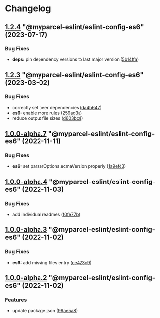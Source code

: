 # Changelog

<!-- MONODEPLOY:BELOW -->

## [1.2.4](https://github/myparcelnl/eslint/compare/@myparcel-eslint/eslint-config-es6@1.2.3...@myparcel-eslint/eslint-config-es6@1.2.4) "@myparcel-eslint/eslint-config-es6" (2023-07-17)


### Bug Fixes

* **deps:** pin dependency versions to last major version ([5b14ffa](https://github/myparcelnl/eslint/commit/5b14ffa38c220bd614d46bfe61845c40e638255c))




## [1.2.3](https://github/myparcelnl/eslint/compare/@myparcel-eslint/eslint-config-es6@1.2.2...@myparcel-eslint/eslint-config-es6@1.2.3) "@myparcel-eslint/eslint-config-es6" (2023-03-02)


### Bug Fixes

* correctly set peer dependencies ([da4b647](https://github/myparcelnl/eslint/commit/da4b6474c8f3b996ecfb3fe571c46e4c97eb0104))
* **es6:** enable more rules ([259ad3a](https://github/myparcelnl/eslint/commit/259ad3a7f3ebdc3ca98fbeec26f7b193eacdea93))
* reduce output file sizes ([d603bc8](https://github/myparcelnl/eslint/commit/d603bc80a73f0911e6734fcbf2049bf110704821))




## [1.0.0-alpha.7](https://github/myparcelnl/eslint/compare/@myparcel-eslint/eslint-config-es6@1.0.0-alpha.6...@myparcel-eslint/eslint-config-es6@1.0.0-alpha.7) "@myparcel-eslint/eslint-config-es6" (2022-11-11)


### Bug Fixes

* **es6:** set parserOptions.ecmaVersion properly ([1a9efd3](https://github/myparcelnl/eslint/commit/1a9efd3c5b552da01aed7876f44758f9b4a0db01))




## [1.0.0-alpha.4](https://github/myparcelnl/eslint/compare/@myparcel-eslint/eslint-config-es6@1.0.0-alpha.3...@myparcel-eslint/eslint-config-es6@1.0.0-alpha.4) "@myparcel-eslint/eslint-config-es6" (2022-11-03)


### Bug Fixes

* add individual readmes ([f0fe77b](https://github/myparcelnl/eslint/commit/f0fe77bd13668afdc7472d474aa967771945ae99))




## [1.0.0-alpha.3](https://github/myparcelnl/eslint/compare/@myparcel-eslint/eslint-config-es6@1.0.0-alpha.2...@myparcel-eslint/eslint-config-es6@1.0.0-alpha.3) "@myparcel-eslint/eslint-config-es6" (2022-11-02)


### Bug Fixes

* **es6:** add missing files entry ([ce423c9](https://github/myparcelnl/eslint/commit/ce423c94dd52891431fcb0a6374c5a122ad8d9f2))




## [1.0.0-alpha.2](https://github/myparcelnl/eslint/compare/@myparcel-eslint/eslint-config-es6@1.0.0-alpha.0...@myparcel-eslint/eslint-config-es6@1.0.0-alpha.2) "@myparcel-eslint/eslint-config-es6" (2022-11-02)


### Features

* update package.json ([99ae5a8](https://github/myparcelnl/eslint/commit/99ae5a866389101f92e0b7ea077306d9dabb44e4))


